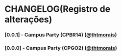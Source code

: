 # CHANGELOG(Registro de alterações)

### [0.0.1] - Campus Party (CPBR14) ([@thtmorais](https://gitlab.com/thtmorais))

### [0.0.0] - Campus Party (CPGO2) ([@thtmorais](https://gitlab.com/thtmorais))
